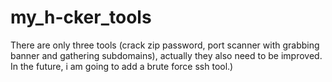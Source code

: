 # my_h-cker_tools

There are only three tools (crack zip password, port scanner with grabbing banner and gathering subdomains), actually they also need to be improved. In the future, i am going to add a brute force ssh tool.) 
